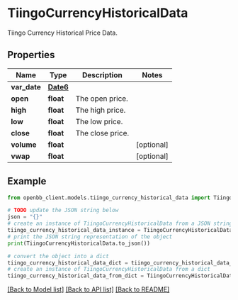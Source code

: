 # TiingoCurrencyHistoricalData

Tiingo Currency Historical Price Data.

## Properties

Name | Type | Description | Notes
------------ | ------------- | ------------- | -------------
**var_date** | [**Date6**](Date6.md) |  | 
**open** | **float** | The open price. | 
**high** | **float** | The high price. | 
**low** | **float** | The low price. | 
**close** | **float** | The close price. | 
**volume** | **float** |  | [optional] 
**vwap** | **float** |  | [optional] 

## Example

```python
from openbb_client.models.tiingo_currency_historical_data import TiingoCurrencyHistoricalData

# TODO update the JSON string below
json = "{}"
# create an instance of TiingoCurrencyHistoricalData from a JSON string
tiingo_currency_historical_data_instance = TiingoCurrencyHistoricalData.from_json(json)
# print the JSON string representation of the object
print(TiingoCurrencyHistoricalData.to_json())

# convert the object into a dict
tiingo_currency_historical_data_dict = tiingo_currency_historical_data_instance.to_dict()
# create an instance of TiingoCurrencyHistoricalData from a dict
tiingo_currency_historical_data_from_dict = TiingoCurrencyHistoricalData.from_dict(tiingo_currency_historical_data_dict)
```
[[Back to Model list]](../README.md#documentation-for-models) [[Back to API list]](../README.md#documentation-for-api-endpoints) [[Back to README]](../README.md)


